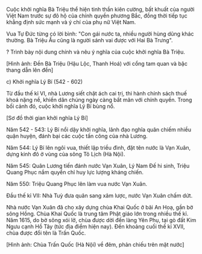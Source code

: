Cuộc khởi nghĩa Bà Triệu thể hiện tinh thần kiên cường, bất khuất của người Việt Nam trước sự đô hộ của chính quyền phương Bắc, đồng thời tiếp tục khẳng định sức mạnh và ý chí của phụ nữ Việt Nam.

Vua Tự Đức từng có lời bình: "Con gái nước ta, nhiều người hùng dũng khác thường. Bà Triệu Ẩu cũng là người sánh vai được với Hai Bà Trưng".

? Trình bày nội dung chính và nêu ý nghĩa của cuộc khởi nghĩa Bà Triệu.

[Hình ảnh: Đền Bà Triệu (Hậu Lộc, Thanh Hoá) với cổng tam quan và bậc thang dẫn lên đền]

c) Khởi nghĩa Lý Bí (542 - 602)

Từ đầu thế kỉ VI, nhà Lương siết chặt ách cai trị, thi hành chính sách thuế khoá nặng nề, khiến dân chúng ngày càng bất mãn với chính quyền. Trong bối cảnh đó, cuộc khởi nghĩa Lý Bí bùng nổ.

[Sơ đồ thời gian khởi nghĩa Lý Bí]

Năm 542 - 543: Lý Bí nổi dậy khởi nghĩa, lãnh đạo nghĩa quân chiếm nhiều quận huyện, đánh bại các cuộc tấn công của nhà Lương.

Năm 544: Lý Bí lên ngôi vua, thiết lập triều đình, đặt tên nước là Vạn Xuân, dựng kinh đô ở vùng của sông Tô Lịch (Hà Nội).

Năm 545: Quân Lương tiến đánh nước Vạn Xuân, Lý Nam Đế hi sinh, Triệu Quang Phục nắm quyền chỉ huy lực lượng kháng chiến.

Năm 550: Triệu Quang Phục lên làm vua nước Vạn Xuân.

Đầu thế kỉ VII: Nhà Tuỳ đưa quân sang xâm lược, nước Vạn Xuân chấm dứt.

Nhà nước Vạn Xuân đã cho xây dựng chùa Khai Quốc ở bãi An Hoạ, gần bờ sông Hồng. Chùa Khai Quốc là trung tâm Phật giáo lớn trong nhiều thế kỉ. Năm 1615, do bờ sông xói lở, chùa được dời đến làng Yên Phụ, tại gò đất Kim Ngưu cạnh Hồ Tây (tức địa điểm hiện nay). Đến khoảng cuối thế kỉ XVII, chùa được đổi tên là Trấn Quốc.

[Hình ảnh: Chùa Trấn Quốc (Hà Nội) về đêm, phản chiếu trên mặt nước]